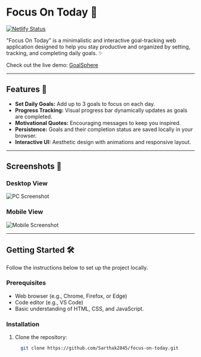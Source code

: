 # Focus On Today 🎯

[![Netlify Status](https://api.netlify.com/api/v1/badges/39088378-41f7-4f52-9e58-081c40b043e3/deploy-status)](https://app.netlify.com/sites/goalsphere/deploys)

"Focus On Today" is a minimalistic and interactive goal-tracking web application designed to help you stay productive and organized by setting, tracking, and completing daily goals. ✨

Check out the live demo: [GoalSphere](https://goalsphere.netlify.app/)

---

## Features 🚀
- **Set Daily Goals:** Add up to 3 goals to focus on each day.
- **Progress Tracking:** Visual progress bar dynamically updates as goals are completed.
- **Motivational Quotes:** Encouraging messages to keep you inspired.
- **Persistence:** Goals and their completion status are saved locally in your browser.
- **Interactive UI:** Aesthetic design with animations and responsive layout.

---

## Screenshots 📸
### Desktop View  
![PC Screenshot](./assets/screenshots/pc-screenshot.png)  

### Mobile View  
![Mobile Screenshot](./assets/screenshots/mobile-screenshot.png)

---

## Getting Started 🛠️

Follow the instructions below to set up the project locally.

### Prerequisites
- Web browser (e.g., Chrome, Firefox, or Edge)
- Code editor (e.g., VS Code)
- Basic understanding of HTML, CSS, and JavaScript.

### Installation
1. Clone the repository:
   ```bash
     git clone https://github.com/Sarthak2845/focus-on-today.git


